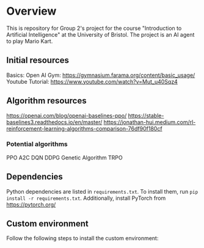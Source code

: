 # Overview
This is repository for Group 2's project for the course "Introduction to Artificial Intelligence" at the University of Bristol. The project is an AI agent to play Mario Kart.

## Initial resources
Basics: Open AI Gym: https://gymnasium.farama.org/content/basic_usage/
Youtube Tutorial: https://www.youtube.com/watch?v=Mut_u40Sqz4

## Algorithm resources
https://openai.com/blog/openai-baselines-ppo/
https://stable-baselines3.readthedocs.io/en/master/
https://jonathan-hui.medium.com/rl-reinforcement-learning-algorithms-comparison-76df90f180cf

### Potential algorithms
PPO
A2C
DQN
DDPG
Genetic Algorithm
TRPO

## Dependencies
Python dependencies are listed in `requirements.txt`. To install them, run `pip install -r requirements.txt`.
Additionally, install PyTorch from https://pytorch.org/

## Custom environment
Follow the following steps to install the custom environment:

